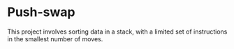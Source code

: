 # Push-swap
This project involves sorting data in a stack, with a limited set of instructions in the smallest number of moves.
